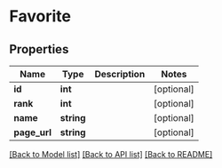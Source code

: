 # Favorite

## Properties
Name | Type | Description | Notes
------------ | ------------- | ------------- | -------------
**id** | **int** |  | [optional] 
**rank** | **int** |  | [optional] 
**name** | **string** |  | [optional] 
**page_url** | **string** |  | [optional] 

[[Back to Model list]](../README.md#documentation-for-models) [[Back to API list]](../README.md#documentation-for-api-endpoints) [[Back to README]](../README.md)


